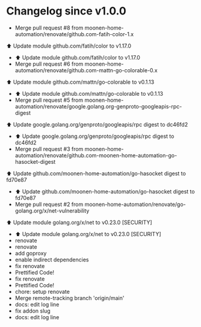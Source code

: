 # Changelog since v1.0.0
- Merge pull request #8 from moonen-home-automation/renovate/github.com-fatih-color-1.x

⬆️ Update module github.com/fatih/color to v1.17.0 
- ⬆️ Update module github.com/fatih/color to v1.17.0 
- Merge pull request #6 from moonen-home-automation/renovate/github.com-mattn-go-colorable-0.x

⬆️ Update module github.com/mattn/go-colorable to v0.1.13 
- ⬆️ Update module github.com/mattn/go-colorable to v0.1.13 
- Merge pull request #5 from moonen-home-automation/renovate/google.golang.org-genproto-googleapis-rpc-digest

⬆️ Update google.golang.org/genproto/googleapis/rpc digest to dc46fd2 
- ⬆️ Update google.golang.org/genproto/googleapis/rpc digest to dc46fd2 
- Merge pull request #3 from moonen-home-automation/renovate/github.com-moonen-home-automation-go-hasocket-digest

⬆️ Update github.com/moonen-home-automation/go-hasocket digest to fd70e87 
- ⬆️ Update github.com/moonen-home-automation/go-hasocket digest to fd70e87 
- Merge pull request #2 from moonen-home-automation/renovate/go-golang.org/x/net-vulnerability

⬆️ Update module golang.org/x/net to v0.23.0 [SECURITY] 
- ⬆️ Update module golang.org/x/net to v0.23.0 [SECURITY] 
- renovate 
- renovate 
- add goproxy 
- enable indirect dependencies 
- fix renovate 
- Prettified Code! 
- fix renovate 
- Prettified Code! 
- chore: setup renovate 
- Merge remote-tracking branch 'origin/main' 
- docs: edit log line 
- fix addon slug 
- docs: edit log line 
